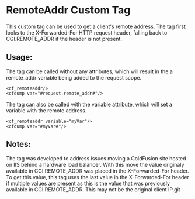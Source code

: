 RemoteAddr Custom Tag
=====================

This custom tag can be used to get a client's remote address. The tag first looks to the X-Forwarded-For HTTP request header, falling back to CGI.REMOTE_ADDR if the header is not present. 

Usage:
------

The tag can be called without any attributes, which will result in the a remote_addr variable being added to the request scope.

    <cf_remoteaddr/>
    <cfdump var="#request.remote_addr#"/> 

The tag can also be called with the variable attribute, which will set a variable with the remote address.

    <cf_remoteaddr variable="myVar"/>
    <cfdump var="#myVar#"/>


Notes:
------

The tag was developed to address issues moving a ColdFusion site hosted on IIS behind a hardware load balancer. With this move the value originaly available in CGI.REMOTE_ADDR was placed in the X-Forwarded-For header. To get this value, this tag uses the last value in the X-Forwarded-For header if multiple values are present as this is the value that was previously available in CGI.REMOTE_ADDR. This may not be the original client IP.git 



